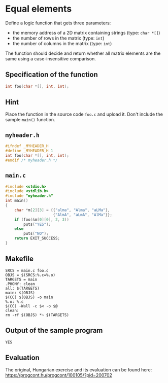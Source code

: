 # Equal elements

Define a logic function that gets three parameters:

*  the memory address of a 2D matrix containing strings (type: `char *[]`)
*  the number of rows in the matrix (type: `int`)
*  the number of columns in the matrix (type: `int`)

The function should decide and return whether all matrix elements are the same using a case-insensitive comparison.

## Specification of the function

```c
int foo(char *[], int, int);
```

## Hint

Place the function in the source code `foo.c` and upload it. Don't include the sample `main()` function.

## `myheader.h`

```c
#ifndef _MYHEADER_H
#define _MYHEADER_H 1
int foo(char *[], int, int);
#endif /* myheader.h */
```

## `main.c`

```c
#include <stdio.h>
#include <stdlib.h>
#include "myheader.h"
int main()
{
    char *m[2][3] = {{"alma", "Alma", "aLMa"},
                     {"AlmA", "aLmA", "AlMa"}};
    if (foo(&m[0][0], 2, 3))
        puts("YES");
    else
        puts("NO");
    return EXIT_SUCCESS;
}
```

## Makefile

```make
SRCS = main.c foo.c
OBJS = $(SRCS:%.c=%.o)
TARGETS = main
.PHONY: clean
all: $(TARGETS)
main: $(OBJS)
$(CC) $(OBJS) -o main
%.o: %.c
$(CC) -Wall -c $< -o $@
clean:
rm -rf $(OBJS) *~ $(TARGETS)
```

## Output of the sample program

```
YES
```

## Evaluation

The original, Hungarian exercise and its evaluation can be found here: https://progcont.hu/progcont/100105/?pid=200702